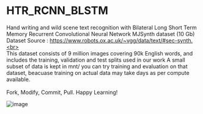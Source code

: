 # HTR_RCNN_BLSTM 
Hand writing and wild scene text recognition with Bilateral Long Short Term Memory Recurrent Convolutional Neural Network
MJSynth dataset (10 Gb) Dataset Source : https://www.robots.ox.ac.uk/~vgg/data/text/#sec-synth.<br><br>
This dataset consists of 9 million images covering 90k English words, and includes the training,
validation and test splits used in our work A small subset of data is kept in mnt/ you can try training
and evaluation on that dataset, beacuase training on actual data may take days as per compute available.<br><br>
Fork, Modify, Commit, Pull. Happy Learning!<br>

![image](https://user-images.githubusercontent.com/41900044/95033214-0c5da400-06db-11eb-9ef8-f902de22504a.png)
